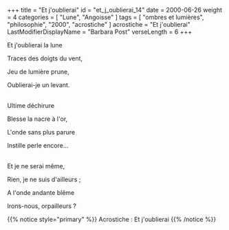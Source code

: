 +++
title = "Et j'oublierai"
id = "et_j_oublierai_14"
date = 2000-06-26
weight = 4
categories = [ "Lune", "Angoisse" ]
tags = [ "ombres et lumières", "philosophie", "2000", "acrostiche" ]
acrostiche = "Et j'oublierai"
LastModifierDisplayName = "Barbara Post"
verseLength = 6
+++

Et j'oublierai la lune

Traces des doigts du vent,

Jeu de lumière prune,

Oublierai-je un levant.

 \
Ultime déchirure

Blesse la nacre à l'or,

L'onde sans plus parure

Instille perle encore...

 \
Et je ne serai même,

Rien, je ne suis d'ailleurs ;

A l'onde andante blême

Irons-nous, orpailleurs ?

{{% notice style="primary" %}}
Acrostiche : Et j'oublierai
{{% /notice %}}
